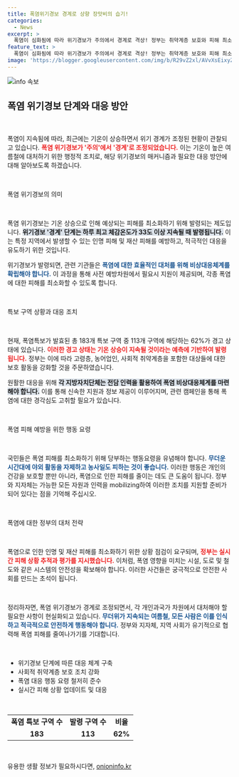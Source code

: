 ```yaml
---
title: 폭염위기경보 경계로 상향 장맛비의 습기!
categories:
  - News
excerpt: >
  폭염이 심화됨에 따라 위기경보가 주의에서 경계로 격상! 정부는 취약계층 보호와 피해 최소화를 위한 대책을 강조하고 있습니다. 무더위 속 안전을 위한 국민 행동요령도 주목하세요!
feature_text: >
  폭염이 심화됨에 따라 위기경보가 주의에서 경계로 격상! 정부는 취약계층 보호와 피해 최소화를 위한 대책을 강조하고 있습니다. 무더위 속 안전을 위한 국민 행동요령도 주목하세요!
image: 'https://blogger.googleusercontent.com/img/b/R29vZ2xl/AVvXsEixyZcFfHzMRdzZMjFBmAUKJYCLCGyLL1o632UiGVXcaFdKo_bkvkuCioo0uUKlGfBVcT3P84aROyZIXSBEx3Aw5nCQ3pTgDom1WDC4m8eifvWiAmWEEVb4x6G_l8C0QH225ldMjyaFvpxGEBGNO37VmDTDMHGhJPq73UglMfDca1-0aw/s1600/blogspot.png'
---
```


<p><img src="https://blogger.googleusercontent.com/img/b/R29vZ2xl/AVvXsEixyZcFfHzMRdzZMjFBmAUKJYCLCGyLL1o632UiGVXcaFdKo_bkvkuCioo0uUKlGfBVcT3P84aROyZIXSBEx3Aw5nCQ3pTgDom1WDC4m8eifvWiAmWEEVb4x6G_l8C0QH225ldMjyaFvpxGEBGNO37VmDTDMHGhJPq73UglMfDca1-0aw/s1600/blogspot.png" alt="info 속보" /></p>

<h2 data-ke-size="size26">폭염 위기경보 단계와 대응 방안</h2>

<p data-ke-size="size16">&nbsp;</p>

<p>폭염이 지속됨에 따라, 최근에는 기온이 상승하면서 위기 경계가 조정된 현황이 관찰되고 있습니다. <b><span style="color: #ee2323;">폭염 위기경보가 '주의'에서 '경계'로 조정되었습니다.</span></b> 이는 기온이 높은 여름철에 대처하기 위한 행정적 조치로, 해당 위기경보의 매커니즘과 필요한 대응 방안에 대해 알아보도록 하겠습니다.</p>

<p data-ke-size="size16">&nbsp;</p>

<p>폭염 위기경보의 의미</p>

<p data-ke-size="size16">&nbsp;</p>

<p>폭염 위기경보는 기온 상승으로 인해 예상되는 피해를 최소화하기 위해 발령되는 제도입니다. <b><span style="background-color: #21538527;">위기경보 '경계' 단계는 하루 최고 체감온도가 33도 이상 지속될 때 발령됩니다.</span></b> 이는 특정 지역에서 발생할 수 있는 인명 피해 및 재산 피해를 예방하고, 적극적인 대응을 유도하기 위한 것입니다. </p>

<p>위기경보가 발령되면, 관련 기관들은 <b><span style="color: #1a5490;">폭염에 대한 효율적인 대처를 위해 비상대응체계를 확립해야 합니다.</span></b> 이 과정을 통해 사전 예방차원에서 필요시 지원이 제공되며, 각종 폭염에 대한 피해를 최소화할 수 있도록 합니다. </p>

<p data-ke-size="size16">&nbsp;</p>

<p>특보 구역 상황과 대응 조치</p>

<p data-ke-size="size16">&nbsp;</p>

<p>현재, 폭염특보가 발효된 총 183개 특보 구역 중 113개 구역에 해당하는 62%가 경고 상태에 있습니다. <b><span style="color: #ee2323;">이러한 경고 상태는 기온 상승이 지속될 것이라는 예측에 기반하여 발령됩니다.</span></b> 정부는 이에 따라 고령층, 농어업인, 사회적 취약계층을 포함한 대상들에 대한 보호 활동을 강화할 것을 주문하였습니다.</p>

<p>원활한 대응을 위해 <b><span style="background-color: #21538527;">각 지방자치단체는 전담 인력을 활용하여 폭염 비상대응체계를 마련해야 합니다.</span></b> 이를 통해 신속한 지원과 정보 제공이 이루어지며, 관련 캠페인을 통해 폭염에 대한 경각심도 고취할 필요가 있습니다.</p>

<p data-ke-size="size16">&nbsp;</p>

<p>폭염 피해 예방을 위한 행동 요령</p>

<p data-ke-size="size16">&nbsp;</p>

<p>국민들은 폭염 피해를 최소화하기 위해 당부하는 행동요령을 유념해야 합니다. <b><span style="color: #1a5490;">무더운 시간대에 야외 활동을 자제하고 농사일도 피하는 것이 좋습니다.</span></b> 이러한 행동은 개인의 건강을 보호할 뿐만 아니라, 폭염으로 인한 피해를 줄이는 데도 큰 도움이 됩니다. 정부와 지자체는 가능한 모든 자원과 인력을 mobilizing하여 이러한 조치를 지원할 준비가 되어 있다는 점을 기억해 주십시오.</p>

<p data-ke-size="size16">&nbsp;</p>

<p>폭염에 대한 정부의 대처 전략</p>

<p data-ke-size="size16">&nbsp;</p>

<p>폭염으로 인한 인명 및 재산 피해를 최소화하기 위한 상황 점검이 요구되며, <b><span style="color: #ee2323;">정부는 실시간 피해 상황 추적과 평가를 지시했습니다.</span></b> 이처럼, 폭염 영향을 미치는 시설, 도로 및 철도와 같은 시스템의 안전성을 확보해야 합니다. 이러한 사건들은 궁극적으로 안전한 사회를 만드는 초석이 됩니다.</p>

<p data-ke-size="size16">&nbsp;</p>

<p>정리하자면, 폭염 위기경보가 경계로 조정되면서, 각 개인과국가 차원에서 대처해야 할 필요한 사항이 현실화되고 있습니다. <b><span style="color: #1a5490;">무더위가 지속되는 여름철, 모든 사람은 이를 인식하고 적극적으로 안전하게 행동해야 합니다.</span></b> 정부와 지자체, 지역 사회가 유기적으로 협력해 폭염 피해를 줄여나가기를 기대합니다. </p>

<p data-ke-size="size16">&nbsp;</p>

<ul>
    <li>위기경보 단계에 따른 대응 체계 구축</li>
    <li>사회적 취약계층 보호 조치 강화</li>
    <li>폭염 대응 행동 요령 철저히 준수</li>
    <li>실시간 피해 상황 업데이트 및 대응</li>
</ul>

<p data-ke-size="size16">&nbsp;</p>

<table style="width: 100%; border-collapse: collapse;">
    <tr>
        <td style="text-align: center; height: 17px;"><b>폭염 특보 구역 수</b></td>
        <td style="text-align: center; height: 17px;"><b>발령 구역 수</b></td>
        <td style="text-align: center; height: 17px;"><b>비율</b></td>
    </tr>
    <tr>
        <td style="text-align: center; height: 17px;"><b>183</b></td>
        <td style="text-align: center; height: 17px;"><b>113</b></td>
        <td style="text-align: center; height: 17px;"><b>62%</b></td>
    </tr>
</table>

<p data-ke-size="size16">&nbsp;</p>
유용한 생활 정보가 필요하시다면, <a href="https://onioninfo.kr" rel="dofollow">onioninfo.kr</a>


